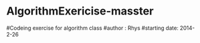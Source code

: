 AlgorithmExericise-masster
==========================

#Codeing exercise for algorithm class 
#author : Rhys
#starting date: 2014-2-26


